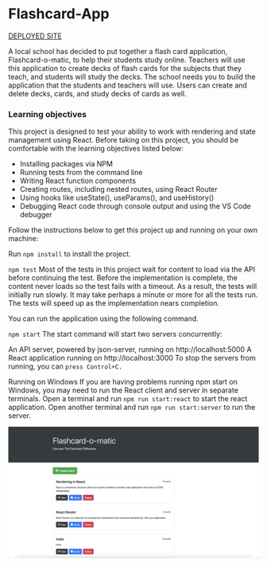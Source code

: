 # Flashcard-App

[DEPLOYED SITE](https://flashcard-app-xo3y.onrender.com)

A local school has decided to put together a flash card application, Flashcard-o-matic, to help their students study online. Teachers will use this application to create decks of flash cards for the subjects that they teach, and students will study the decks. The school needs you to build the application that the students and teachers will use. Users can create and delete decks, cards, and study decks of cards as well.

### Learning objectives
This project is designed to test your ability to work with rendering and state management using React. Before taking on this project, you should be comfortable with the learning objectives listed below:

- Installing packages via NPM
- Running tests from the command line
- Writing React function components
- Creating routes, including nested routes, using React Router
- Using hooks like useState(), useParams(), and useHistory()
- Debugging React code through console output and using the VS Code debugger

Follow the instructions below to get this project up and running on your own machine:

Run `npm install` to install the project.

`npm test`
Most of the tests in this project wait for content to load via the API before continuing the test. Before the implementation is complete, the content never loads so the test fails with a timeout. As a result, the tests will initially run slowly. It may take perhaps a minute or more for all the tests run. The tests will speed up as the implementation nears completion.

You can run the application using the following command.

`npm start`
The start command will start two servers concurrently:

An API server, powered by json-server, running on http://localhost:5000
A React application running on http://localhost:3000
To stop the servers from running, you can `press Control+C.`

Running on Windows
If you are having problems running npm start on Windows, you may need to run the React client and server in separate terminals. 
Open a terminal and run `npm run start:react` to start the react application. Open another terminal and run `npm run start:server` to run the server.

![Screenshot of the application](images/FlashcardApp.png)
